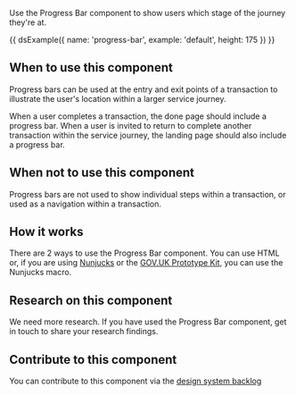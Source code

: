 Use the Progress Bar component to show users which stage of the journey they're at.

{{ dsExample({
  name: 'progress-bar',
  example: 'default',
  height: 175
}) }}

## When to use this component

Progress bars can be used at the entry and exit points of a transaction to illustrate the user's location within a larger service journey.

When a user completes a transaction, the done page should include a progress bar. When a user is invited to return to complete another transaction within the service journey, the landing page should also include a progress bar.

## When not to use this component

Progress bars are not used to show individual steps within a transaction, or used as a navigation within a transaction.

## How it works

There are 2 ways to use the Progress Bar component. You can use HTML or, if you are using [Nunjucks](https://mozilla.github.io/nunjucks/) or the [GOV.UK Prototype Kit](https://govuk-prototype-kit.herokuapp.com/), you can use the Nunjucks macro.

## Research on this component

We need more research. If you have used the Progress Bar component, get in touch to share your research findings.

## Contribute to this component

You can contribute to this component via the [design system backlog](https://github.com/ministryofjustice/moj-design-system-backlog/)
